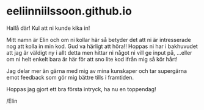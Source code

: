 # eeliinniilssoon.github.io

Hallå där! Kul att ni kunde kika in! 

Mitt namn är Elin och om ni kollar här så betyder det att ni är intresserade nog att kolla in min kod. Gud va härligt att höra!!
Hoppas ni har i bakhuvudet att jag är väldigt ny i allt detta men hittar ni något ni vill ge input på, 
...eller om ni helt enkelt bara är här för att sno lite kod ifrån mig så kör hårt!

Jag delar mer än gärna med mig av mina kunskaper och tar supergärna emot feedback som gör mig bättre tills i framtiden.

Hoppas jag gjort ett bra första intryck, ha nu en toppendag!

/Elin